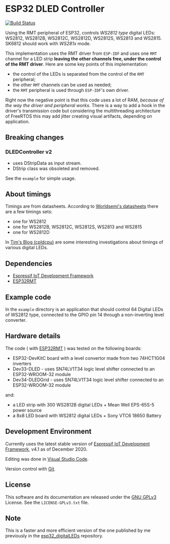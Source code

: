 # ESP32 DLED Controller

[![Build Status](https://travis-ci.com/CalinRadoni/ESP32DLEDController.svg?branch=master)](https://travis-ci.com/CalinRadoni/ESP32DLEDController)

Using the RMT peripheral of ESP32, controls *WS2812 type* digital LEDs: WS2812, WS2812B, WS2812C, WS2812D, WS2812S, WS2813 and WS2815. SK6812 should work with *WS281x* mode.

This implementation uses the RMT driver from `ESP-IDF` and uses one `RMT` channel 
for a LED strip **leaving the other channels free, under the control of the RMT driver**.
Here are some key points of this implementation:

- the control of the LEDs is separated from the control of the `RMT` peripheral;
- the other `RMT` channels can be used as needed;
- the `RMT` peripheral is used through `ESP-IDF`'s own driver.

Right now the negative point is that this code uses a lot of RAM, *because of the
way the driver and peripheral works*.
There is a way to add a hook in the driver's transmission code but considering the
multithreading architecture of FreeRTOS this may add jitter creating visual artifacts,
depending on application.

## Breaking changes

### DLEDController v2

- uses DStripData as input stream.
- DStrip class was obsoleted and removed.

See the `example` for simple usage.

## About timings

Timings are from datasheets.
According to [Worldsemi's datasheets](http://www.world-semi.com) there are a few timings sets:

- one for WS2812
- one for WS2812B, WS2812C, WS2812S, WS2813 and WS2815
- one for WS2812D

In [Tim's Blog (cpldcpu)](https://cpldcpu.wordpress.com) are some interesting investigations about timings of various digital LEDs.

## Dependencies

- [Espressif IoT Development Framework](https://github.com/espressif/esp-idf)
- [ESP32RMT](https://github.com/CalinRadoni/ESP32RMT)

## Example code

In the `example` directory is an application that should control 64 Digital LEDs of WS2812 type, connected to the GPIO pin 14 through a non-inverting level converter.

## Hardware details

The code ( with [ESP32RMT](https://github.com/CalinRadoni/ESP32RMT) ) was tested on the following boards:

- ESP32-DevKitC board with a level convertor made from two 74HCT1G04 inverters
- Dev33-DLED - uses SN74LV1T34 logic level shifter connected to an ESP32-WROOM-32 module
- Dev34-DLEDGrid - uses SN74LV1T34 logic level shifter connected to an ESP32-WROOM-32 module

and:

- a LED strip with 300 WS2812B digital LEDs + Mean Well EPS-65S-5 power source
- a 8x8 LED board with WS2812 digital LEDs + Sony VTC6 18650 Battery

## Development Environment

Currently uses the latest stable version of [Espressif IoT Development Framework](https://github.com/espressif/esp-idf), v4.1 as of December 2020.

Editing was done in [Visual Studio Code](https://code.visualstudio.com).

Version control with [Git](https://git-scm.com).

## License

This software and its documentation are released under the [GNU GPLv3](http://www.gnu.org/licenses/gpl-3.0.html) License. See the `LICENSE-GPLv3.txt` file.

## Note

This is a faster and more efficient version of the one published by me previously in the [esp32_digitalLEDs](https://github.com/CalinRadoni/esp32_digitalLEDs) repository.

